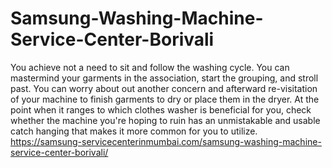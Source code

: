 # Samsung-Washing-Machine-Service-Center-Borivali
You achieve not a need to sit and follow the washing cycle. You can mastermind your garments in the association, start the grouping, and stroll past. You can worry about out another concern and afterward re-visitation of your machine to finish garments to dry or place them in the dryer. At the point when it ranges to which clothes washer is beneficial for you, check whether the machine you're hoping to ruin has an unmistakable and usable catch hanging that makes it more common for you to utilize. https://samsung-servicecenterinmumbai.com/samsung-washing-machine-service-center-borivali/

